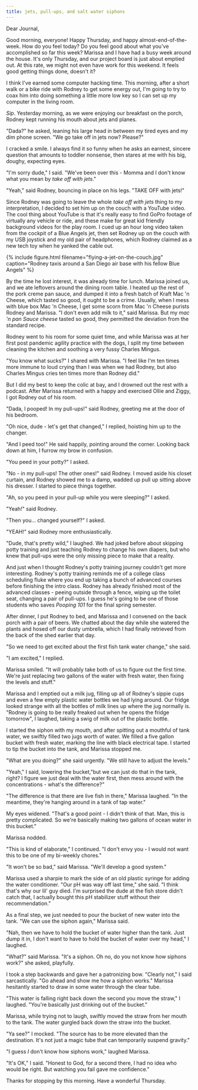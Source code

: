 ```yaml
---
title: jets, pull-ups, and salt water siphons
---
```


Dear Journal,

Good morning, everyone!  Happy Thursday, and happy
almost-end-of-the-week.  How do you feel today?  Do you feel good
about what you've accomplished so far this week?  Marissa and I have
had a busy week around the house.  It's only Thursday, and our project
board is just about emptied out.  At this rate, we might not even have
work for this weekend.  It feels good getting things done, doesn't it?

I think I've earned some computer hacking time.  This morning, after a
short walk or a bike ride with Rodney to get some energy out, I'm
going to try to coax him into doing something a little more low key so
I can set up my computer in the living room.  

_Sip_.  Yesterday morning, as we were enjoying our breakfast on the
porch, Rodney kept running his mouth about jets and planes.

"Dada?" he asked, leaning his large head in between my tired eyes and
my dim phone screen.  "We go take off in jets now?  Please?"

I cracked a smile.  I always find it so funny when he asks an earnest,
sincere question that amounts to toddler nonsense, then stares at me
with his big, doughy, expecting eyes.

"I'm sorry dude," I said.  "We've been over this - Momma and I don't
know what you mean by _take off with jets_."

"Yeah," said Rodney, bouncing in place on his legs.  "TAKE OFF with
jets!"

Since Rodney was going to leave the whole _take off with jets_ thing
to my interpretation, I decided to set him up on the couch with a
YouTube video.  The cool thing about YouTube is that it's really easy
to find GoPro footage of virtually any vehicle or ride, and these make
for great kid friendly background videos for the play room.  I cued up
an hour long video taken from the cockpit of a Blue Angels jet, then
set Rodney up on the couch with my USB joystick and my old pair of
headphones, which Rodney claimed as a new tech toy when he yanked the
cable out.

{% include figure.html
filename="flying-a-jet-on-the-couch.jpg"
caption="Rodney taxis around a San Diego air base with his fellow Blue
Angels" %}

By the time he lost interest, it was already time for lunch.  Marissa
joined us, and we ate leftovers around the dining room table.  I
heated up the rest of the pork creme pan sauce, and dumped it into a
fresh batch of Kraft Mac 'n Cheese, which tasted so good, it ought to
be a crime.  Usually, when I mess with blue box Mac 'n Cheese, I get
some scorn from Mac 'n Cheese purists Rodney and Marissa.  "I don't
even add milk to it," said Marissa.  But my _mac 'n pan Sauce cheese_
tasted so good, they permitted the deviation from the standard recipe.

Rodney went to his room for some quiet time, and while Marissa was at
her first post pandemic agility practice with the dogs, I split my
time between cleaning the kitchen and soothing a very fussy Charles
Mingus.

"You know what sucks?" I shared with Marissa.  "I feel like I'm ten
times more immune to loud crying than I was when we had Rodney, but
also Charles Mingus cries ten times more than Rodney did."

But I did my best to keep the colic at bay, and I drowned out the rest
with a podcast.  After Marissa returned with a happy and exercised
Ollie and Ziggy, I got Rodney out of his room.

"Dada, I pooped!  In my pull-ups!" said Rodney, greeting me at the
door of his bedroom.

"Oh nice, dude - let's get that changed," I replied, hoisting him up
to the changer.

"And I peed too!" He said happily, pointing around the corner.
Looking back down at him, I furrow my brow in confusion.

"You peed in your potty?" I asked.

"No - in my pull-ups!  The other ones!" said Rodney.  I moved aside
his closet curtain, and Rodney showed me to a damp, wadded up pull up
sitting above his dresser.  I started to piece things together.

"Ah, so you peed in your pull-up while you were sleeping?" I asked.

"Yeah!" said Rodney.

"Then you... changed yourself?" I asked.

"YEAH!" said Rodney more enthusiastically.

"Dude, that's pretty wild," I laughed.  We had joked before about
skipping potty training and just teaching Rodney to change his own
diapers, but who knew that pull-ups were the only missing piece to
make that a reality.

And just when I thought Rodney's potty training journey couldn't get
more interesting.  Rodney's potty training reminds me of a college
class scheduling fluke where you end up taking a bunch of advanced
courses before finishing the intro class.  Rodney has already finished
most of the advanced classes - peeing outside through a fence, wiping
up the toilet seat, changing a pair of pull-ups.  I guess he's going
to be one of those students who saves _Pooping 101_ for the final
spring semester.

After dinner, I put Rodney to bed, and Marissa and I convened on the
back porch with a pair of beers.  We chatted about the day while she
watered the plants and hosed off our dusty umbrella, which I had
finally retrieved from the back of the shed earlier that day.

"So we need to get excited about the first fish tank water change,"
she said.

"I am excited," I replied.

Marissa smiled.  "It will probably take both of us to figure out the
first time.  We're just replacing two gallons of the water with fresh
water, then fixing the levels and stuff."

Marissa and I emptied out a milk jug, filling up all of Rodney's
sippie cups and even a few empty plastic water bottles we had lying
around.  Our fridge looked strange with all the bottles of milk lines
up where the jug normally is.  "Rodney is going to be really freaked
out when he opens the fridge tomorrow", I laughed, taking a swig of
milk out of the plastic bottle.

I started the siphon with my mouth, and after spitting out a mouthful
of tank water, we swiftly filled two jugs worth of water.  We filled a
five gallon bucket with fresh water, marking the line with black
electrical tape.  I started to tip the bucket into the tank, and
Marissa stopped me.

"What are you doing?" she said urgently.  "We still have to adjust the
levels."

"Yeah," I said, lowering the bucket,"but we can just do that in the
tank, right?  I figure we just deal with the water first, then mess
around with the concentrations - what's the difference?"

"The difference is that there are live fish in there," Marissa
laughed.  "In the meantime, they're hanging around in a tank of tap
water."

My eyes widened.  "That's a good point - I didn't think of that.  Man,
this is pretty complicated.  So we're basically making two gallons of
ocean water in this bucket."

Marissa nodded.

"This is kind of elaborate," I continued.  "I don't envy you - I would
not want this to be one of my bi-weekly chores."

"It won't be so bad," said Marissa.  "We'll develop a good system."

Marissa used a sharpie to mark the side of an old plastic syringe for
adding the water conditioner.  "Our pH was way off last time," she
said.  "I think that's why our lil' guy died.  I'm surprised the dude
at the fish store didn't catch that, I actually bought this pH
stabilizer stuff without their recommendation."

As a final step, we just needed to pour the bucket of new water into
the tank.  "We can use the siphon again," Marissa said.

"Nah, then we have to hold the bucket of water higher than the tank.
Just dump it in, I don't want to have to hold the bucket of water over
my head," I laughed.

"What?" said Marissa.  "It's a siphon.  Oh no, do you not know how
siphons work?" she asked, playfully.

I took a step backwards and gave her a patronizing bow.  "Clearly
not," I said sarcastically.  "Go ahead and show me how a siphon
works."  Marissa hesitantly started to draw in some water through the
clear tube.

"This water is falling right back down the second you move the straw,"
I laughed.  "You're basically just drinking out of the bucket."

Marissa, while trying not to laugh, swiftly moved the straw from her
mouth to the tank.  The water gurgled back down the straw into the
bucket.

"Ya see?" I mocked.  "The source has to be more elevated than the
destination.  It's not just a magic tube that can temporarily suspend
gravity."

"I guess _I_ don't know how siphons work," laughed Marissa.

"It's OK," I said.  "Honest to God, for a second there, I had no idea
who would be right.  But watching you fail gave me confidence."

Thanks for stopping by this morning.  Have a wonderful Thursday.
